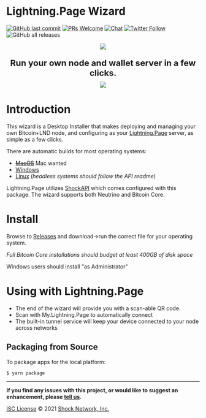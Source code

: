 # Lightning.Page Wizard

[![GitHub last commit](https://img.shields.io/github/last-commit/shocknet/Wizard?style=flat-square)](https://github.com/shocknet/wallet/commits/master)
[![PRs Welcome](https://img.shields.io/badge/PRs-welcome-brightgreen.svg?style=flat-square)](http://makeapullrequest.com) 
[![Chat](https://img.shields.io/badge/chat-on%20Telegram-blue?style=flat-square)](https://t.me/Shockwallet)
[![Twitter Follow](https://img.shields.io/twitter/follow/ShockBTC?style=flat-square)](https://twitter.com/shockbtc)
![GitHub all releases](https://img.shields.io/github/downloads/shocknet/Wizard/total)

<div align="center" style="display: flex; width: 100%; align-items: center; justify-content: center; flex-direction: column">
  <img src="https://raw.githubusercontent.com/shocknet/Wizard/master/wizardSS_900.png" style="margin-bottom: 5px" /><br>
  <span style="font-size: 22px;font-weight: bold;">Run your own node and wallet server in a few clicks.</span>
  <div style="margin-top: 10px;">
    <a href="https://ci.appveyor.com/project/Emad-salah/wizard-q98nu">
      <img src="https://ci.appveyor.com/api/projects/status/xede0f6xagl1bjf6?svg=true" />
    </a>
  </div>
</div>

# Introduction

This wizard is a Desktop Installer that makes deploying and managing your own Bitcoin+LND node, and configuring as your [Lightning.Page](https://My.Lightning.Page) server, as simple as a few clicks. 

There are automatic builds for most operating systems:
- ~~[MacOS](https://github.com/shocknet/Wizard/releases)~~ Mac wanted
- [Windows](https://github.com/shocknet/Wizard/releases)
- [Linux](https://github.com/shocknet/Wizard/releases) (*headless systems should follow the API readme*)

Lightning.Page utilizes [ShockAPI](https://github.com/shocknet/api) which comes configured with this package. The wizard supports both Neutrino and Bitcoin Core.



# Install

Browse to [Releases](https://github.com/shocknet/Wizard/releases) and download->run the correct file for your operating system. 

*Full Bitcoin Core installations should budget at least 400GB of disk space*

Windows users should install "as Administrator" 


# Using with Lightning.Page
- The end of the wizard will provide you with a scan-able QR code. 
- Scan with My.Lightning.Page to automatically connect
- The built-in tunnel service will keep your device connected to your node across networks

## Packaging from Source

To package apps for the local platform:

```bash
$ yarn package
```


<hr></hr>

**If you find any issues with this project, or would like to suggest an enhancement, please [tell us](https://github.com/shocknet/Wizard/issues).**

[ISC License](https://opensource.org/licenses/ISC)
© 2021 [Shock Network, Inc.](https://shock.network)
